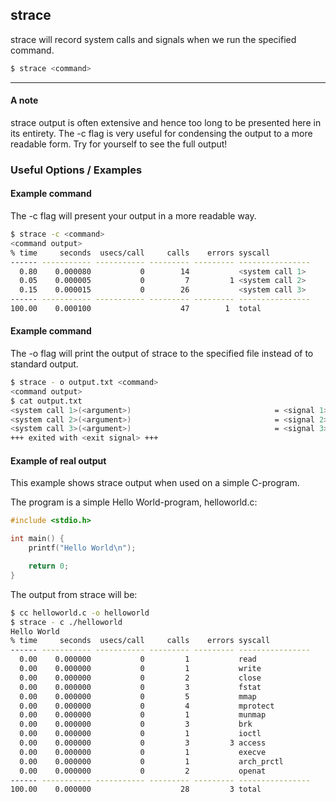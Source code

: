 strace
-------

strace will record system calls and signals when we run the specified command.

~~~ bash
$ strace <command>
~~~

---
#### A note
strace output is often extensive and hence too long to be presented
here in its entirety. The -c flag is very useful for condensing the output
to a more readable form. Try for yourself to see the full output!

### Useful Options / Examples

#### Example command
The -c flag will present your output in a more readable way.
~~~ bash
$ strace -c <command>
<command output>
% time     seconds  usecs/call     calls    errors syscall
------ ----------- ----------- --------- --------- ----------------
  0.80    0.000080           0        14           <system call 1>
  0.05    0.000005           0         7         1 <system call 2>
  0.15    0.000015           0        26           <system call 3>
------ ----------- ----------- --------- --------- ----------------
100.00    0.000100                    47        1  total
~~~

#### Example command
The -o flag will print the output of strace to the specified file instead of to
standard output.

~~~ bash
$ strace - o output.txt <command>
<command output>
$ cat output.txt
<system call 1>(<argument>)                                = <signal 1>
<system call 2>(<argument>)                                = <signal 2>
<system call 3>(<argument>)                                = <signal 3>
+++ exited with <exit signal> +++
~~~

#### Example of real output
This example shows strace output when used on a simple C-program.

The program is a simple Hello World-program, helloworld.c:
~~~ c
#include <stdio.h>

int main() {
    printf("Hello World\n");

    return 0;
}
~~~

The output from strace will be:

~~~ bash
$ cc helloworld.c -o helloworld
$ strace - c ./helloworld
Hello World
% time     seconds  usecs/call     calls    errors syscall
------ ----------- ----------- --------- --------- ----------------
  0.00    0.000000           0         1           read
  0.00    0.000000           0         1           write
  0.00    0.000000           0         2           close
  0.00    0.000000           0         3           fstat
  0.00    0.000000           0         5           mmap
  0.00    0.000000           0         4           mprotect
  0.00    0.000000           0         1           munmap
  0.00    0.000000           0         3           brk
  0.00    0.000000           0         1           ioctl
  0.00    0.000000           0         3         3 access
  0.00    0.000000           0         1           execve
  0.00    0.000000           0         1           arch_prctl
  0.00    0.000000           0         2           openat
------ ----------- ----------- --------- --------- ----------------
100.00    0.000000                    28         3 total
~~~
